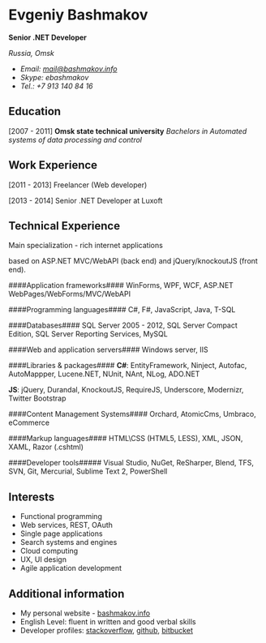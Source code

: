 Evgeniy Bashmakov 
=================
**Senior .NET Developer**

*Russia, Omsk*

- *Email: mail@bashmakov.info* 
- *Skype: ebashmakov*
- *Tel.: +7 913 140 84 16*

Education
---------

[2007 - 2011] 
**Omsk state technical university** 
*Bachelors in Automated systems of data processing and control*

Work Experience
---------------

[2011 - 2013] Freelancer (Web developer)

[2013 - 2014] Senior .NET Developer at Luxoft

Technical Experience
--------------------

Main specialization - rich internet applications 

based on ASP.NET MVC/WebAPI (back end) and jQuery/knockoutJS (front end).

####Application frameworks####
WinForms, WPF, WCF, ASP.NET WebPages/WebForms/MVC/WebAPI

####Programming languages####
C#, F#, JavaScript, Java, T-SQL

####Databases####
SQL Server 2005 - 2012, SQL Server Compact Edition, SQL Server Reporting Services, MySQL

####Web and application servers####
Windows server, IIS

####Libraries & packages####
**C#**: EntityFramework, Ninject, Autofac, AutoMappper, Lucene.NET, NUnit, NAnt, NLog, ADO.NET

**JS**: jQuery, Durandal, KnockoutJS, RequireJS, Underscore, Modernizr, Twitter Bootstrap

####Content Management Systems####
Orchard, AtomicCms, Umbraco, eCommerce

####Markup languages####
HTML\CSS (HTML5, LESS), XML, JSON, XAML, Razor (.cshtml)

####Developer tools#####
Visual Studio, NuGet, ReSharper, Blend, TFS, SVN, Git, Mercurial, Sublime Text 2, PowerShell

Interests
---------

* Functional programming
* Web services, REST, OAuth
* Single page applications
* Search systems and engines
* Cloud computing
* UX, UI design
* Agile application development

Additional information
----------------------
- My personal website - [bashmakov.info](http://bashmakov.info)
- English Level: fluent in written and good verbal skills
- Developer profiles: [stackoverflow](http://stackoverflow.com/users/536900/crackbrain "stackoverflow"), [github](https://github.com/crackbrain "github"), [bitbucket](https://bitbucket.org/crackbrain/ "bitbucket")
